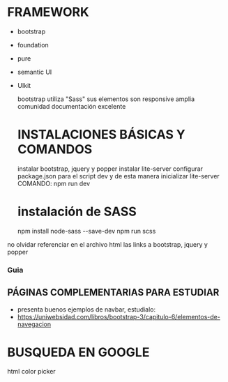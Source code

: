 # FRAMEWORK
- bootstrap
- foundation
- pure
- semantic UI
- UIkit
  
  bootstrap utiliza "Sass" 
  sus elementos son responsive
  amplia comunidad
  documentación excelente

  # INSTALACIONES BÁSICAS Y COMANDOS
  instalar bootstrap, jquery y popper
  instalar lite-server
  configurar package.json para el script dev y de esta manera inicializar lite-server
  COMANDO: npm run dev
  
  # instalación de SASS
  npm install node-sass --save-dev
  npm run scss
  

no olvidar referenciar en el archivo html las links a bootstrap, jquery y popper

### Guia


## PÁGINAS COMPLEMENTARIAS PARA ESTUDIAR
  - presenta buenos ejemplos de navbar, estudialo: 
  - https://uniwebsidad.com/libros/bootstrap-3/capitulo-6/elementos-de-navegacion



# BUSQUEDA EN GOOGLE
html color picker
